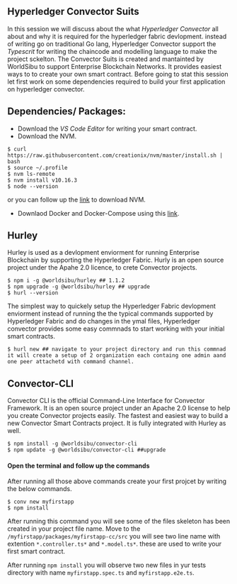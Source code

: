 ## Hyperledger Convector Suits
In this session we will discuss about the what *Hyperledger Convector* all about and why it is required for the hyperledger fabric devlopment. instead of writing go on traditional Go lang, Hyperledger Convector support the *Typescrit* for writing the chaincode and modelling language to make the project sckelton. The Convector Suits is created and mantainted by WorldSibu to support Enterprise Blockchain Networks. It provides easiest ways to to create your own smart contract.
Before going to stat this session let first work on some dependencies required to build your first application on hyperledger convector. 
## Dependencies/ Packages:
- Download the *VS Code Editor* for writing your smart contract.
- Download the NVM.
```
$ curl https://raw.githubusercontent.com/creationix/nvm/master/install.sh | bash
$ source ~/.profile 
$ nvm ls-remote
$ nvm install v10.16.3
$ node --version
```
or you can follow up the [link](https://tecadmin.net/install-nodejs-with-nvm/) to download NVM. 
- Downlaod Docker and Docker-Compose using this [link](https://www.digitalocean.com/community/tutorials/how-to-install-docker-compose-on-ubuntu-16-04). 

## Hurley
Hurley is used as a devlopment enviorment for running Enterprise Blockchain by supporting the Hyperledger Fabric. Hurly is an open source project under the Apahe 2.0 licence, to crete Convector projects.
```
$ npm i -g @worldsibu/hurley ## 1.1.2
$ npm upgrade -g @worldsibu/hurley ## upgrade
$ hurl --version
```
The simplest way to quickely setup the Hyperledger Fabric devlopment enviorment instead of running the the typical commands supported by Hyperledger Fabric and do changes in the ymal files, Hyperledger convector provides some easy commnads to start working with your initial smart contracts.
``` 
$ hurl new ## navigate to your project directory and run this commnad it will create a setup of 2 organization each containg one admin aand one peer attachetd with command channel. 
```

## Convector-CLI
Convector CLI is the official Command-Line Interface for Convector Framework. It is an open source project under an Apache 2.0 license to help you create Convector projects easily.
The fastest and easiest way to build a new Convector Smart Contracts project. It is fully integrated with Hurley as well.
```
$ npm install -g @worldsibu/convector-cli
$ npm update -g @worldsibu/convector-cli ##upgrade
```
#### Open the terminal and follow up the commands
After running all those above commands create your first projcet by writing the below commands.
```
$ conv new myfirstapp
$ npm install
```
After running this command you will see some of the files skeleton has been created in your project file name. Move to the ` /myfirstapp/packages/myfirstapp-cc/src ` you will see two line name with extention  ` *.controller.ts* ` and ` *.model.ts* `. these are used to write your first smart contract.

After running `npm install` you will observe two new files in yur tests directory with name `myfirstapp.spec.ts` and `myfirstapp.e2e.ts`. 

